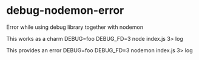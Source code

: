 # debug-nodemon-error

Error while using debug library together with nodemon

This works as a charm
DEBUG=foo DEBUG_FD=3 node index.js 3> log

This provides an error
DEBUG=foo DEBUG_FD=3 nodemon index.js 3> log
